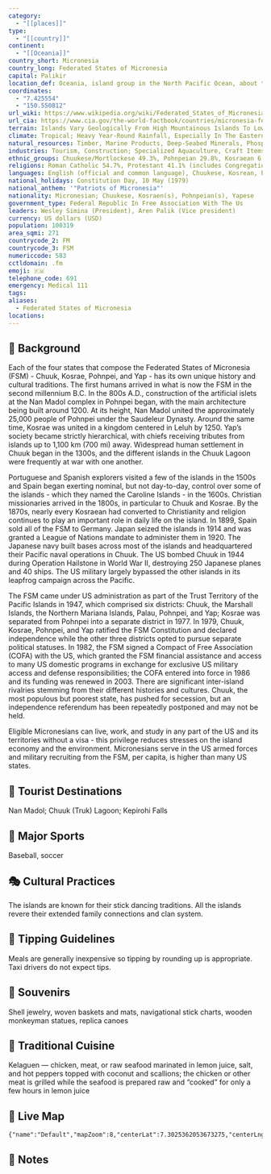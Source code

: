 ```yaml
---
category:
  - "[[places]]"
type:
  - "[[country]]"
continent:
  - "[[Oceania]]"
country_short: Micronesia
country_long: Federated States of Micronesia
capital: Palikir
location_def: Oceania, island group in the North Pacific Ocean, about three-quarters of the way from Hawaii to Indonesia
coordinates:
  - "7.425554"
  - "150.550812"
url_wiki: https://www.wikipedia.org/wiki/Federated_States_of_Micronesia
url_cia: https://www.cia.gov/the-world-factbook/countries/micronesia-federated-states-of/
terrain: Islands Vary Geologically From High Mountainous Islands To Low, Coral Atolls; Volcanic Outcroppings On Pohnpei, Kosrae, And Chuuk
climate: Tropical; Heavy Year-Round Rainfall, Especially In The Eastern Islands; Located On Southern Edge Of The Typhoon Belt With Occasionally Severe Damage
natural_resources: Timber, Marine Products, Deep-Seabed Minerals, Phosphate
industries: Tourism, Construction; Specialized Aquaculture, Craft Items (Shell And Wood)
ethnic_groups: Chuukese/Mortlockese 49.3%, Pohnpeian 29.8%, Kosraean 6.3%, Yapese 5.7%, Yap outer islanders 5.1%, Polynesian 1.6%, Asian 1.4%, other 0.8% (2010 est.)
religions: Roman Catholic 54.7%, Protestant 41.1% (includes Congregational 38.5%, Baptist 1.1%, Seventh Day Adventist 0.8%, Assembly of God 0.7%), Church of Jesus Christ 1.5%, other 1.9%, none 0.7%, unspecified 0.1% (2010 est.)
languages: English (official and common language), Chuukese, Kosrean, Pohnpeian, Yapese, Ulithian, Woleaian, Nukuoro, Kapingamarangi
national_holidays: Constitution Day, 10 May (1979)
national_anthem: '"Patriots of Micronesia"'
nationality: Micronesian; Chuukese, Kosraen(s), Pohnpeian(s), Yapese
government_type: Federal Republic In Free Association With The Us
leaders: Wesley Simina (President), Aren Palik (Vice president)
currency: US dollars (USD)
population: 100319
area_sqmi: 271
countrycode_2: FM
countrycode_3: FSM
numericcode: 583
cctldomain: .fm
emoji: 🇫🇲
telephone_code: 691
emergency: Medical 111
tags: 
aliases:
  - Federated States of Micronesia
locations:
---
```

## 🌱 Background
Each of the four states that compose the Federated States of Micronesia (FSM) - Chuuk, Kosrae, Pohnpei, and Yap - has its own unique history and cultural traditions. The first humans arrived in what is now the FSM in the second millennium B.C. In the 800s A.D., construction of the artificial islets at the Nan Madol complex in Pohnpei began, with the main architecture being built around 1200. At its height, Nan Madol united the approximately 25,000 people of Pohnpei under the Saudeleur Dynasty. Around the same time, Kosrae was united in a kingdom centered in Leluh by 1250. Yap’s society became strictly hierarchical, with chiefs receiving tributes from islands up to 1,100 km (700 mi) away. Widespread human settlement in Chuuk began in the 1300s, and the different islands in the Chuuk Lagoon were frequently at war with one another.

Portuguese and Spanish explorers visited a few of the islands in the 1500s and Spain began exerting nominal, but not day-to-day, control over some of the islands - which they named the Caroline Islands - in the 1600s. Christian missionaries arrived in the 1800s, in particular to Chuuk and Kosrae. By the 1870s, nearly every Kosraean had converted to Christianity and religion continues to play an important role in daily life on the island. In 1899, Spain sold all of the FSM to Germany. Japan seized the islands in 1914 and was granted a League of Nations mandate to administer them in 1920. The Japanese navy built bases across most of the islands and headquartered their Pacific naval operations in Chuuk. The US bombed Chuuk in 1944 during Operation Hailstone in World War II, destroying 250 Japanese planes and 40 ships. The US military largely bypassed the other islands in its leapfrog campaign across the Pacific.

The FSM came under US administration as part of the Trust Territory of the Pacific Islands in 1947, which comprised six districts: Chuuk, the Marshall Islands, the Northern Mariana Islands, Palau, Pohnpei, and Yap; Kosrae was separated from Pohnpei into a separate district in 1977. In 1979, Chuuk, Kosrae, Pohnpei, and Yap ratified the FSM Constitution and declared independence while the other three districts opted to pursue separate political statuses. In 1982, the FSM signed a Compact of Free Association (COFA) with the US, which granted the FSM financial assistance and access to many US domestic programs in exchange for exclusive US military access and defense responsibilities; the COFA entered into force in 1986 and its funding was renewed in 2003. There are significant inter-island rivalries stemming from their different histories and cultures. Chuuk, the most populous but poorest state, has pushed for secession, but an independence referendum has been repeatedly postponed and may not be held.

Eligible Micronesians can live, work, and study in any part of the US and its territories without a visa - this privilege reduces stresses on the island economy and the environment. Micronesians serve in the US armed forces and military recruiting from the FSM, per capita, is higher than many US states.

## 📌 Tourist Destinations
Nan Madol; Chuuk (Truk) Lagoon; Kepirohi Falls

## 🥇 Major Sports
Baseball, soccer

## 🎭 Cultural Practices
The islands are known for their stick dancing traditions. All the islands revere their extended family connections and clan system.

## 🫰 Tipping Guidelines
Meals are generally inexpensive so tipping by rounding up is appropriate. Taxi drivers do not expect tips.

## 🎁 Souvenirs
Shell jewelry, woven baskets and mats, navigational stick charts, wooden monkeyman statues, replica canoes

## 🍲 Traditional Cuisine
Kelaguen — chicken, meat, or raw seafood marinated in lemon juice, salt, and hot peppers topped with coconut and scallions; the chicken or other meat is grilled while the seafood is prepared raw and “cooked” for only a few hours in lemon juice

## 📡 Live Map
```mapview
{"name":"Default","mapZoom":8,"centerLat":7.3025362053673275,"centerLng":150.47692685326984,"query":"","chosenMapSource":0}
```

## 📒 Notes

